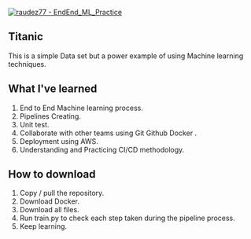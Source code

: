 [![raudez77 - EndEnd_ML_Practice](https://img.shields.io/static/v1?label=raudez77&message=EndEnd_ML_Practice&color=blue&logo=github)](https://github.com/raudez77/EndEnd_ML_Practice "Go to GitHub repo")

## Titanic 

This is a simple Data set but a power example of using Machine learning techniques. 


## What I've learned

1. End to End Machine learning process.
2. Pipelines Creating.
3. Unit test.
4. Collaborate with other teams using Git Github Docker .
5. Deployment using AWS.
6. Understanding and Practicing CI/CD methodology. 


## How to download 

1. Copy / pull the repository. 
2. Download Docker.
3. Download all files.
4. Run train.py to check each step taken during the pipeline process.
5. Keep learning.
